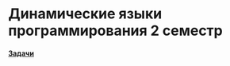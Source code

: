 # Динамические языки программирования 2 семестр

#### [Задачи](https://hackmd.io/@rX8jWCwkQNqH9R1RoYGXvw/HkML1mI4U)

 
